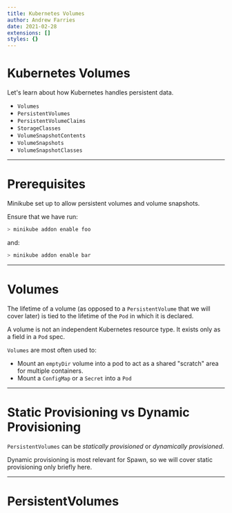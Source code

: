 ```yaml
---
title: Kubernetes Volumes
author: Andrew Farries
date: 2021-02-28
extensions: []
styles: {}
---
```

# Kubernetes Volumes

Let's learn about how Kubernetes handles persistent data.

* `Volumes`
* `PersistentVolumes`
* `PersistentVolumeClaims`
* `StorageClasses`
* `VolumeSnapshotContents`
* `VolumeSnapshots`
* `VolumeSnapshotClasses`

---
# Prerequisites

Minikube set up to allow persistent volumes and volume snapshots.

Ensure that we have run:

```bash
> minikube addon enable foo
```

and:

```bash
> minikube addon enable bar
```

---
# Volumes

The lifetime of a volume (as opposed to a `PersistentVolume` that we will cover later) is tied to the lifetime of the `Pod` in which it is declared.

A volume is not an independent Kubernetes resource type. It exists only as a field in a `Pod` spec.

`Volumes` are most often used to:
* Mount an `emptyDir` volume into a pod to act as a shared "scratch" area for multiple containers.
* Mount a `ConfigMap` or a `Secret` into a `Pod`

---
# Static Provisioning vs Dynamic Provisioning

`PersistentVolumes` can be *statically provisioned* or *dynamically provisioned*.

Dynamic provisioning is most relevant for Spawn, so we will cover static provisioning only briefly here.

---
# PersistentVolumes
